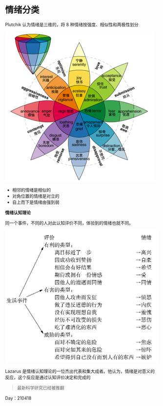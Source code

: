 # 情绪分类

Plutchik 认为情绪是三维的，将 8 种情绪按强度、相似性和两极性划分

![Plutchik的情绪结构模型](img/210418Plutchik%20的情绪结构模型.jpg)

- 相邻的情绪是相似的
- 对角位置的情绪是对立的
- 自上而下是情绪由强到弱

**情绪认知理论**

同一个事件，不同的人对此认知评价不同，体验到的情绪也就不同。

![Lazarus的情绪评价模型](img/210418Lazarus%20的情绪评价模型.gif)

Lazarus 是情绪认知理论的一位杰出代表和集大成者。他认为，情绪是对意义的反应，这个反应是通过认知评价决定和完成的

>最新科学研究已经被推翻

Day：210418